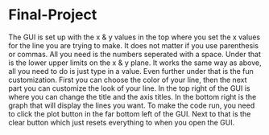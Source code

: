 # Final-Project

The GUI is set up with the x & y values in the top where you
set the x values for the line you are trying to make. It does
not matter if you use parenthesis or commas. All you need is
the numbers seperated with a space. Under that is the lower
upper limits on the x & y plane. It works the same way as above,
all you need to do is just type in a value. Even further under 
that is the fun customization. First you can choose the color 
of your line, then the next part you can customize the look
of your line. In the top right of the GUI is where you can change
the title and the axis titles. In the bottom right is the graph 
that will display the lines you want. To make the code run, you 
need to click the plot button in the far bottom left of the GUI.
Next to that is the clear button which just resets everything
to when you open the GUI. 
